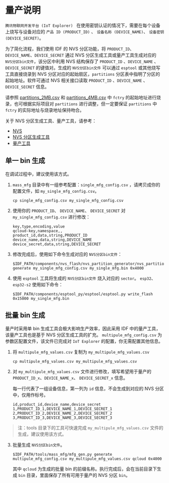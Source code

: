 # 量产说明

`腾讯物联网开发平台 (IoT Explorer) ` 在使用密钥认证的情况下，需要在每个设备上烧写与设备对应的 `产品 ID (PRODUCT_ID)` 、 `设备名称 (DEVICE_NAME)`、 `设备密钥 (DEVICE_SECRET)`。

为了简化流程，我们使用 IDF 的 NVS 分区功能，将 `PRODUCT_ID`、 `DEVICE_NAME`、`DEVICE_SECRET` 通过 NVS 分区生成工具或量产工具生成对应的 `NVS分区bin文件`，该分区中利用 NVS 结构保存了 `PRODUCT_ID` 、`DEVICE_NAME` 、`DEVICE_SECRET` 的键值对。生成的 `NVS分区bin文件` 可以通过 `esptool` 或其他烧写工具直接烧录到 NVS 分区对应的起始扇区，`partitions` 分区表中指明了分区的起始地址。软件可通过 NVS 相关接口读取 `PRODUCT_ID` 、`DEVICE_NAME` 、`DEVICE_SECRET` 信息。

请参照 [partitions_2MB.csv](../partition_table/partitions_2MB.csv) 和 [partitions_4MB.csv](../partition_table/partitions_4MB.csv) 中 `fctry` 的起始地址进行烧录，也可根据实际项目对 `partitions` 进行调整，但一定要保证 `partitions` 中 `fctry` 的实际地址与烧录地址保持吻合。

关于 NVS 分区生成工具、量产工具，请参考：
- [NVS](https://docs.espressif.com/projects/esp-idf/en/latest/api-reference/storage/nvs_flash.html)
- [NVS 分区生成工具](https://docs.espressif.com/projects/esp-idf/en/latest/api-reference/storage/nvs_partition_gen.html)
- [量产工具](https://docs.espressif.com/projects/esp-idf/en/latest/api-reference/storage/mass_mfg.html)

## 单一 bin 生成

在调试过程中，建议使用该方式。

1. `mass_mfg` 目录中有一组参考配置：`single_mfg_config.csv` ，请拷贝成你的配置文件，如 `my_single_mfg_config.csv`。

    ```shell
    cp single_mfg_config.csv my_single_mfg_config.csv
    ```

2. 使用你的 `PRODUCT_ID`、 `DEVICE_NAME`、 `DEVICE_SECRET` 对 `my_single_mfg_config.csv` 进行修改：

    ```shell
    key,type,encoding,value
    qcloud-key,namespace,,
    product_id,data,string,PRODUCT_ID
    device_name,data,string,DEVICE_NAME
    device_secret,data,string,DEVICE_SECRET
    ```

3. 修改完成后，使用如下命令生成对应的 `NVS分区bin文件`：

    ```shell
    $IDF_PATH/components/nvs_flash/nvs_partition_generator/nvs_partition_gen.py generate my_single_mfg_config.csv my_single_mfg.bin 0x4000
    ```

4. 使用 `esptool` 工具将生成的 `NVS分区bin文件` 烧入对应的 `sector`。
    `esp32`、`esp32-s2` 使用如下命令：

    ```shell
    $IDF_PATH/components/esptool_py/esptool/esptool.py write_flash 0x15000 my_single_mfg.bin
    ```

## 批量 bin 生成

量产时采用单 bin 生成工具会极大影响生产效率，因此采用 IDF 中的量产工具，该量产工具也是基于 NVS 分区生成工具的扩充。
`multipule_mfg_config.csv` 为参数区配置文件，该文件已完成对 `IoT Explorer` 的配置，你无需配置其他信息。

1. 将 `multipule_mfg_values.csv` 复制为 `my_multipule_mfg_values.csv` 

    ```shell
    cp multipule_mfg_values.csv my_multipule_mfg_values.csv
    ```

2. 对 `my_multipule_mfg_values.csv` 文件进行修改，填写希望用于量产的 `PRODUCT_ID_x`、`DEVICE_NAME_x`、 `DEVICE_SECRET_x` 信息。 

    每一行代表了一组设备信息，第一列为 `id` 信息，不会生成到对应的 NVS 分区中，仅用作标号。

    ```csv
    id,product_id,device_name,device_secret
    1,PRODUCT_ID_1,DEVICE_NAME_1,DEVICE_SECRET_1
    2,PRODUCT_ID_2,DEVICE_NAME_2,DEVICE_SECRET_2
    3,PRODUCT_ID_3,DEVICE_NAME_3,DEVICE_SECRET_3
    ```

> 注：tools 目录下的工具可快速完成 `my_multipule_mfg_values.csv` 文件的生成，建议使用该方式。

3. 批量生成 `NVS分区bin文件`。

    ```shell
    $IDF_PATH/tools/mass_mfg/mfg_gen.py generate multipule_mfg_config.csv my_multipule_mfg_values.csv qcloud 0x4000
    ```

    其中 `qcloud` 为生成的批量 bin 的前缀名称。执行完成后，会在当前目录下生成 `bin` 目录，里面保存了所有可用于量产的 NVS 分区 `bin`。
